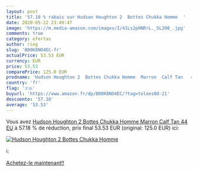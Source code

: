 ```yaml
---
layout: post
title: '57.18 % rabais sur Hudson Houghton 2  Bottes Chukka Homme  '
date: 2020-05-22 23:49:47
image: 'https://m.media-amazon.com/images/I/41Ls2pHNRrL._SL200_.jpg'
comments: true
category: ofertas
author: ring
slug: 'B00K8NO4EC-fr'
actualPrice: 53.53 EUR
currency: EUR
price: 53.53
comparePrice: 125.0 EUR
prodname: 'Hudson Houghton 2  Bottes Chukka Homme  Marron  Calf Tan   44 EU'
country: 'fr'
flag: '🇫🇷'
buyurl: 'https://www.amazon.fr/dp/B00K8NO4EC/?tag=tolees0d-21'
descuento: '57.18'
average: '53.53'
---
```


Vous avez [Hudson Houghton 2  Bottes Chukka Homme  Marron  Calf Tan   44 EU](https://www.amazon.fr/dp/B00K8NO4EC/?tag=tolees0d-21)  à  57.18 % de réduction, prix final  53.53 EUR (original: 125.0 EUR) ici:

[![Hudson Houghton 2  Bottes Chukka Homme  ](https://m.media-amazon.com/images/I/41Ls2pHNRrL._SL200_.jpg)](https://www.amazon.fr/dp/B00K8NO4EC/?tag=tolees0d-21)

ℹ️:


[Achetez-le maintenant!!](https://www.amazon.fr/dp/B00K8NO4EC/?tag=tolees0d-21)
